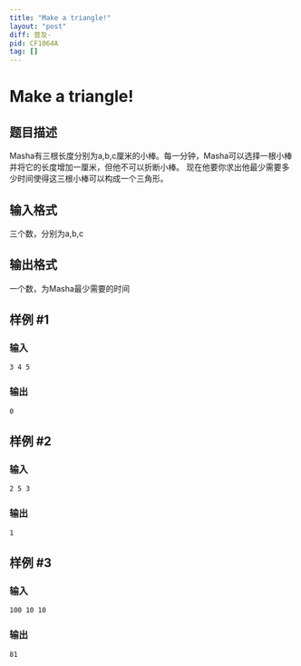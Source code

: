 ```yaml
---
title: "Make a triangle!"
layout: "post"
diff: 普及-
pid: CF1064A
tag: []
---
```


# Make a triangle!

## 题目描述

Masha有三根长度分别为a,b,c厘米的小棒。每一分钟，Masha可以选择一根小棒并将它的长度增加一厘米，但他不可以折断小棒。
现在他要你求出他最少需要多少时间使得这三根小棒可以构成一个三角形。

## 输入格式

三个数，分别为a,b,c

## 输出格式

一个数，为Masha最少需要的时间

## 样例 #1

### 输入

```
3 4 5

```

### 输出

```
0

```

## 样例 #2

### 输入

```
2 5 3

```

### 输出

```
1

```

## 样例 #3

### 输入

```
100 10 10

```

### 输出

```
81

```

